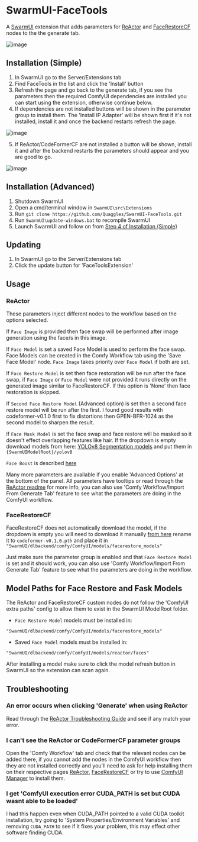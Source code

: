 # SwarmUI-FaceTools

A [SwarmUI](https://github.com/mcmonkeyprojects/SwarmUI/) extension that adds parameters for [ReActor](https://github.com/Gourieff/comfyui-reactor-node) and [FaceRestoreCF](https://github.com/mav-rik/facerestore_cf) nodes to the the generate tab.

![image](https://github.com/user-attachments/assets/61be3d04-88f2-4f21-b84a-f47435dfefd1)

## Installation (Simple)

1. In SwarmUI go to the Server/Extensions tab
2. Find FaceTools in the list and click the 'Install' button
3. Refresh the page and go back to the generate tab, if you see the parameters then the required ComfyUI dependencies are installed you can start using the extension, otherwise continue below.
4. If dependencies are not installed buttons will be shown in the parameter group to install them. The 'Install IP Adapter' will be shown first if it's not installed, install it and once the backend restarts refresh the page.

![image](https://github.com/user-attachments/assets/fe396a47-6f62-453c-976e-fe99e2d3e15d)

5. If ReActor/CodeFormerCF are not installed a button will be shown, install it and after the backend restarts the parameters should appear and you are good to go.

![image](https://github.com/user-attachments/assets/048df53e-57bf-4758-8f09-ec22b53e1263)

## Installation (Advanced)

1. Shutdown SwarmUI
2. Open a cmd/terminal window in `SwarmUI\src\Extensions`
3. Run `git clone https://github.com/Quaggles/SwarmUI-FaceTools.git`
4. Run `SwarmUI\update-windows.bat` to recompile SwarmUI
5. Launch SwarmUI and follow on from [Step 4 of Installation (Simple)](#installation-simple)

## Updating
1. In SwarmUI go to the Server/Extensions tab
2. Click the update button for 'FaceToolsExtension'

## Usage

### ReActor

These parameters inject different nodes to the workflow based on the options selected.

If `Face Image` is provided then face swap will be performed after image generation using the face/s in this image.

If `Face Model` is set a saved Face Model is used to perform the face swap. Face Models can be created in the Comfy Workflow tab using the 'Save Face Model' node. `Face Image` takes priority over `Face Model` if both are set.

If `Face Restore Model` is set then face restoration will be run after the face swap, if `Face Image` or `Face Model` were not provided it runs directly on the generated image similar to FaceRestoreCF. If this option is 'None' then face restoration is skipped.

If `Second Face Restore Model` (Advanced option) is set then a second face restore model will be run after the first. I found good results with codeformer-v0.1.0 first to fix distortions then GPEN-BFR-1024 as the second model to sharpen the result.

If `Face Mask Model` is set the face swap and face restore will be masked so it doesn't effect overlapping features like hair. If the dropdown is empty download models from here: [YOLOv8 Segmentation models](https://github.com/hben35096/assets/releases/) and put them in `{SwarmUIModelRoot}/yolov8`

`Face Boost` is described [here](https://github.com/Gourieff/comfyui-reactor-node?tab=readme-ov-file#051-alpha1)

Many more parameters are available if you enable 'Advanced Options' at the bottom of the panel. All parameters have tooltips or read through the [ReActor readme](https://github.com/Gourieff/comfyui-reactor-node) for more info, you can also use 'Comfy Workflow/Import From Generate Tab' feature to see what the parameters are doing in the ComfyUI workflow.

### FaceRestoreCF

FaceRestoreCF does not automatically download the model, if the dropdown is empty you will need to download it manually [from here](https://github.com/sczhou/CodeFormer/releases/download/v0.1.0/codeformer.pth) rename it to `codeformer-v0.1.0.pth` and place it in `"SwarmUI/dlbackend/comfy/ComfyUI/models/facerestore_models"`

Just make sure the parameter group is enabled and that `Face Restore Model` is set and it should work, you can also use 'Comfy Workflow/Import From Generate Tab' feature to see what the parameters are doing in the workflow.

## Model Paths for Face Restore and Fask Models

The ReActor and FaceRestoreCF custom nodes do not follow the 'ComfyUI extra paths' config to allow them to exist in the SwarmUI ModelRoot folder.

* `Face Restore Model` models must be installed in:

`"SwarmUI/dlbackend/comfy/ComfyUI/models/facerestore_models"`

* Saved `Face Model` models must be installed in:

`"SwarmUI/dlbackend/comfy/ComfyUI/models/reactor/faces"`

After installing a model make sure to click the model refresh button in SwarmUI so the extension can scan again.

## Troubleshooting

### An error occurs when clicking 'Generate' when using ReActor

Read through the [ReActor Troubleshooting Guide](https://github.com/Gourieff/comfyui-reactor-node#troubleshooting) and see if any match your error.

### I can't see the ReActor or CodeFormerCF parameter groups

Open the 'Comfy Workflow' tab and check that the relevant nodes can be added there, if you cannot add the nodes in the ComfyUI workflow then they are not installed correctly and you'll need to ask for help installing them on their respective pages [ReActor](https://github.com/Gourieff/comfyui-reactor-node), [FaceRestoreCF](https://github.com/mav-rik/facerestore_cf) or try to use [ComfyUI Manager](https://github.com/ltdrdata/ComfyUI-Manager) to install them.

### I get 'ComfyUI execution error CUDA_PATH is set but CUDA wasnt able to be loaded'

I had this happen even when CUDA_PATH pointed to a valid CUDA toolkit installation, try going to 'System Properties/Environment Variables' and removing `CUDA_PATH` to see if it fixes your problem, this may effect other software finding CUDA.
